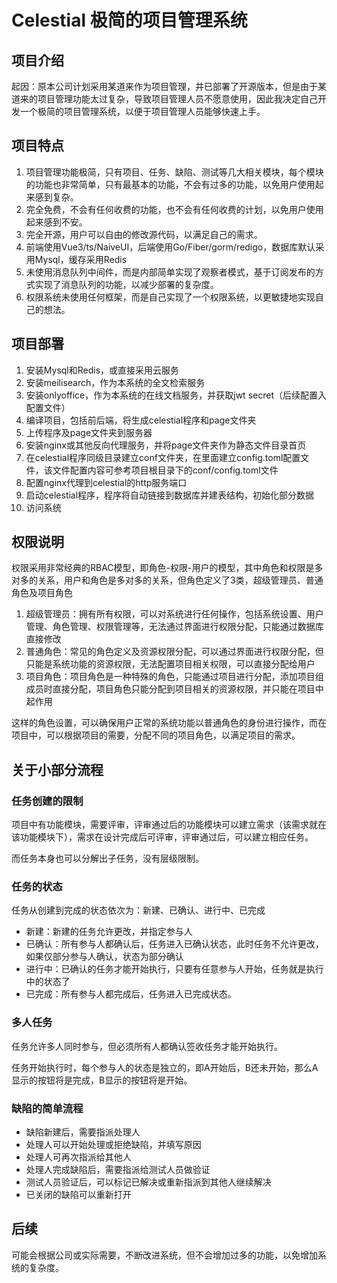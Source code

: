 # Celestial 极简的项目管理系统

## 项目介绍
起因：原本公司计划采用某道来作为项目管理，并已部署了开源版本，但是由于某道来的项目管理功能太过复杂，导致项目管理人员不愿意使用，因此我决定自己开发一个极简的项目管理系统，以便于项目管理人员能够快速上手。

## 项目特点
1. 项目管理功能极简，只有项目、任务、缺陷、测试等几大相关模块，每个模块的功能也非常简单，只有最基本的功能，不会有过多的功能，以免用户使用起来感到复杂。
2. 完全免费，不会有任何收费的功能，也不会有任何收费的计划，以免用户使用起来感到不安。
3. 完全开源，用户可以自由的修改源代码，以满足自己的需求。
4. 前端使用Vue3/ts/NaiveUI，后端使用Go/Fiber/gorm/redigo，数据库默认采用Mysql，缓存采用Redis
5. 未使用消息队列中间件，而是内部简单实现了观察者模式，基于订阅发布的方式实现了消息队列的功能，以减少部署的复杂度。
6. 权限系统未使用任何框架，而是自己实现了一个权限系统，以更敏捷地实现自己的想法。

## 项目部署
1. 安装Mysql和Redis，或直接采用云服务
2. 安装meilisearch，作为本系统的全文检索服务
3. 安装onlyoffice，作为本系统的在线文档服务，并获取jwt secret（后续配置入配置文件）
2. 编译项目，包括前后端，将生成celestial程序和page文件夹
3. 上传程序及page文件夹到服务器
4. 安装nginx或其他反向代理服务，并将page文件夹作为静态文件目录首页
5. 在celestial程序同级目录建立conf文件夹，在里面建立config.toml配置文件，该文件配置内容可参考项目根目录下的conf/config.toml文件
6. 配置nginx代理到celestial的http服务端口
7. 启动celestial程序，程序将自动链接到数据库并建表结构，初始化部分数据
8. 访问系统

## 权限说明
权限采用非常经典的RBAC模型，即角色-权限-用户的模型，其中角色和权限是多对多的关系，用户和角色是多对多的关系，但角色定义了3类，超级管理员、普通角色及项目角色

1. 超级管理员：拥有所有权限，可以对系统进行任何操作，包括系统设置、用户管理、角色管理、权限管理等，无法通过界面进行权限分配，只能通过数据库直接修改
2. 普通角色：常见的角色定义及资源权限分配，可以通过界面进行权限分配，但只能是系统功能的资源权限，无法配置项目相关权限，可以直接分配给用户
3. 项目角色：项目角色是一种特殊的角色，只能通过项目进行分配，添加项目组成员时直接分配，项目角色只能分配到项目相关的资源权限，并只能在项目中起作用

这样的角色设置，可以确保用户正常的系统功能以普通角色的身份进行操作，而在项目中，可以根据项目的需要，分配不同的项目角色，以满足项目的需求。

## 关于小部分流程
### 任务创建的限制
项目中有功能模块，需要评审，评审通过后的功能模块可以建立需求（该需求就在该功能模块下），需求在设计完成后可评审，评审通过后，可以建立相应任务。

而任务本身也可以分解出子任务，没有层级限制。

### 任务的状态
任务从创建到完成的状态依次为：新建、已确认、进行中、已完成
- 新建：新建的任务允许更改，并指定参与人
- 已确认：所有参与人都确认后，任务进入已确认状态，此时任务不允许更改，如果仅部分参与人确认，状态为部分确认
- 进行中：已确认的任务才能开始执行，只要有任意参与人开始，任务就是执行中的状态了
- 已完成：所有参与人都完成后，任务进入已完成状态。

### 多人任务
任务允许多人同时参与，但必须所有人都确认签收任务才能开始执行。

任务开始执行时，每个参与人的状态是独立的，即A开始后，B还未开始，那么A显示的按钮将是完成，B显示的按钮将是开始。

### 缺陷的简单流程
- 缺陷新建后，需要指派处理人
- 处理人可以开始处理或拒绝缺陷，并填写原因
- 处理人可再次指派给其他人
- 处理人完成缺陷后，需要指派给测试人员做验证
- 测试人员验证后，可以标记已解决或重新指派到其他人继续解决
- 已关闭的缺陷可以重新打开

## 后续
可能会根据公司或实际需要，不断改进系统，但不会增加过多的功能，以免增加系统的复杂度。